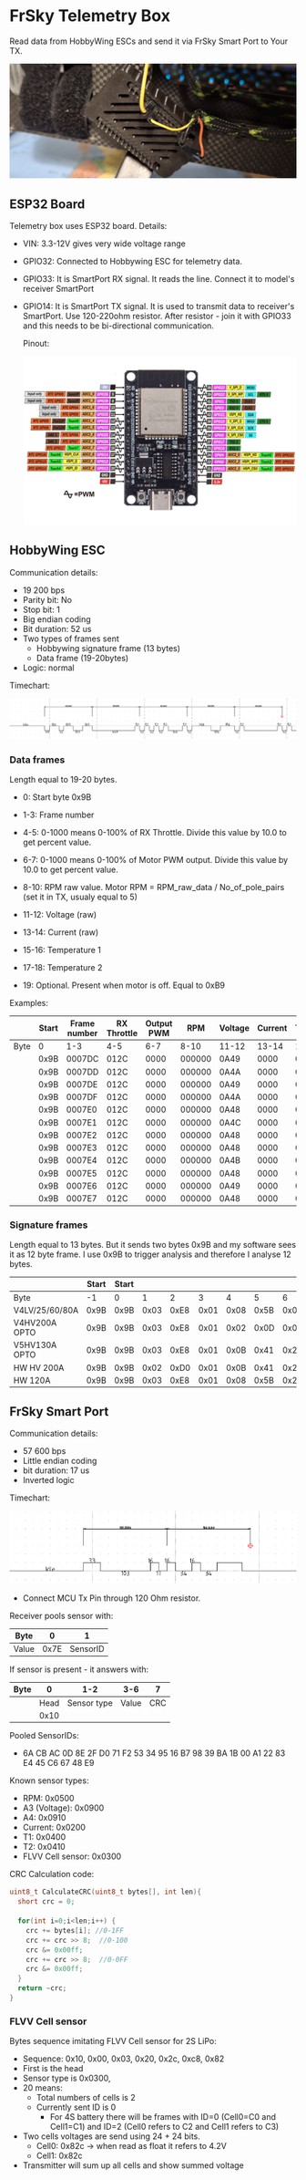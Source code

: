 # FrSky Telemetry Box

Read data from HobbyWing ESCs and send it via FrSky Smart Port to Your TX.

![](/images/3.jpg)

## ESP32 Board

Telemetry box uses ESP32 board. Details:

- VIN: 3.3-12V gives very wide voltage range

- GPIO32: Connected to Hobbywing ESC for telemetry data.

- GPIO33: It is SmartPort RX signal. It reads the line. Connect it to model's receiver SmartPort

- GPIO14: It is SmartPort TX signal. It is used to transmit data to receiver's SmartPort. Use 120-220ohm resistor. After resistor - join it with GPIO33 and this needs to be bi-directional communication.
  
  Pinout:
  
  ![pinout.jpg](/images/pinout.jpg)

## HobbyWing ESC

Communication details:

- 19 200 bps
- Parity bit: No
- Stop bit: 1
- Big endian coding
- Bit duration: 52 us
- Two types of frames sent
  - Hobbywing signature frame (13 bytes)
  - Data frame (19-20bytes)
- Logic: normal

Timechart:

![1.png](/images/1.png)

### Data frames

Length equal to 19-20 bytes. 

- 0: Start byte 0x9B

- 1-3: Frame number

- 4-5: 0-1000 means 0-100% of RX Throttle. Divide this value by 10.0 to get percent value.

- 6-7: 0-1000 means 0-100% of Motor PWM output. Divide this value by 10.0 to get percent value.

- 8-10: RPM raw value. Motor RPM = RPM_raw_data / No_of_pole_pairs (set it in TX, usualy equal to 5)

- 11-12: Voltage (raw)

- 13-14: Current (raw)

- 15-16: Temperature 1

- 17-18: Temperature 2

- 19: Optional. Present when motor is off. Equal to 0xB9

Examples:

|      | Start | Frame number | RX Throttle | Output PWM | RPM    | Voltage | Current | Temp1 | Temp2 | End  |
| ---- | ----- | ------------ | ----------- | ---------- | ------ | ------- | ------- | ----- | ----- | ---- |
| Byte | 0     | 1-3          | 4-5         | 6-7        | 8-10   | 11-12   | 13-14   | 15-16 | 17-18 | 19   |
|      | 0x9B  | 0007DC       | 012C        | 0000       | 000000 | 0A49    | 0000    | 0C80  | 0C98  | 0xB9 |
|      | 0x9B  | 0007DD       | 012C        | 0000       | 000000 | 0A4A    | 0000    | 0C80  | 0C97  | 0xB9 |
|      | 0x9B  | 0007DE       | 012C        | 0000       | 000000 | 0A49    | 0000    | 0C80  | 0C98  | 0xB9 |
|      | 0x9B  | 0007DF       | 012C        | 0000       | 000000 | 0A4A    | 0000    | 0C80  | 0C97  | 0xB9 |
|      | 0x9B  | 0007E0       | 012C        | 0000       | 000000 | 0A48    | 0000    | 0C7E  | 0C98  | 0xB9 |
|      | 0x9B  | 0007E1       | 012C        | 0000       | 000000 | 0A4C    | 0000    | 0C82  | 0C9A  | 0xB9 |
|      | 0x9B  | 0007E2       | 012C        | 0000       | 000000 | 0A48    | 0000    | 0C80  | 0C96  | 0xB9 |
|      | 0x9B  | 0007E3       | 012C        | 0000       | 000000 | 0A48    | 0000    | 0C80  | 0C95  | 0xB9 |
|      | 0x9B  | 0007E4       | 012C        | 0000       | 000000 | 0A4B    | 0000    | 0C80  | 0C98  | 0xB9 |
|      | 0x9B  | 0007E5       | 012C        | 0000       | 000000 | 0A48    | 0000    | 0C80  | 0C9A  | 0xB9 |
|      | 0x9B  | 0007E6       | 012C        | 0000       | 000000 | 0A49    | 0000    | 0C80  | 0C98  | 0xB9 |
|      | 0x9B  | 0007E7       | 012C        | 0000       | 000000 | 0A48    | 0000    | 0C80  | 0C98  | 0xB9 |

### Signature frames

Length equal to 13 bytes. But it sends two bytes 0x9B and my software sees it as 12 byte frame. I use 0x9B to trigger analysis and therefore I analyse 12 bytes.

|                | Start | Start |      |      |      |      |      |      |      |      |      |      | End  |
| -------------- | ----- | ----- | ---- | ---- | ---- | ---- | ---- | ---- | ---- | ---- | ---- | ---- | ---- |
| Byte           | -1    | 0     | 1    | 2    | 3    | 4    | 5    | 6    | 7    | 8    | 9    | 10   | 11   |
| V4LV/25/60/80A | 0x9B  | 0x9B  | 0x03 | 0xE8 | 0x01 | 0x08 | 0x5B | 0x00 | 0x01 | 0x00 | 0x21 | 0x21 | 0xB9 |
| V4HV200A OPTO  | 0x9B  | 0x9B  | 0x03 | 0xE8 | 0x01 | 0x02 | 0x0D | 0x0A | 0x3D | 0x05 | 0x1E | 0x21 | 0xB9 |
| V5HV130A OPTO  | 0x9B  | 0x9B  | 0x03 | 0xE8 | 0x01 | 0x0B | 0x41 | 0x21 | 0x44 | 0xB9 | 0x21 | 0x21 | 0xB9 |
| HW HV 200A     | 0x9B  | 0x9B  | 0x02 | 0xD0 | 0x01 | 0x0B | 0x41 | 0x21 | 0x7E | 0x62 | 0x21 | 0x21 | 0xB9 |
| HW 120A        | 0x9B  | 0x9B  | 0x03 | 0xE8 | 0x01 | 0x08 | 0x5B | 0x21 | 0x71 | 0x6E | 0x21 | 0x21 | 0xB9 |

## FrSky Smart Port

Communication details:

- 57 600 bps
- Little endian coding
- bit duration: 17 us
- Inverted logic

Timechart:

![Smart Port](/images/2.png)

* Connect MCU Tx Pin through 120 Ohm resistor.

Receiver pools sensor with:

| Byte  | 0    | 1        |
| ----- | ---- | -------- |
| Value | 0x7E | SensorID |

If sensor is present - it answers with:

| Byte | 0    | 1-2         | 3-6   | 7   |
| ---- | ---- | ----------- | ----- | --- |
|      | Head | Sensor type | Value | CRC |
|      | 0x10 |             |       |     |

Pooled SensorIDs:

- 6A CB AC 0D 8E 2F D0 71 F2 53 34 95 16 B7 98 39 BA 1B 00 A1 22 83 E4 45 C6 67 48 E9

Known sensor types:

- RPM: 0x0500
- A3 (Voltage): 0x0900
- A4: 0x0910
- Current: 0x0200
- T1: 0x0400
- T2: 0x0410
- FLVV Cell sensor: 0x0300

CRC Calculation code:

```C
uint8_t CalculateCRC(uint8_t bytes[], int len){
  short crc = 0;

  for(int i=0;i<len;i++) {
    crc += bytes[i]; //0-1FF
    crc += crc >> 8;  //0-100
    crc &= 0x00ff;
    crc += crc >> 8;  //0-0FF
    crc &= 0x00ff;
  }
  return ~crc;
}
```

### FLVV Cell sensor

Bytes sequence imitating FLVV Cell sensor for 2S LiPo:

- Sequence: 0x10, 0x00, 0x03, 0x20, 0x2c, 0xc8, 0x82
- First is the head
- Sensor type is 0x0300,
- 20 means:
  - Total numbers of cells is 2
  - Currently sent ID is 0
    - For 4S battery there will be frames with ID=0 (Cell0=C0 and Cell1=C1) and ID=2 (Cell0 refers to C2 and Cell1 refers to C3)    
- Two cells voltages are send using 24 + 24 bits.
  - Cell0: 0x82c -> when read as float it refers to 4.2V
  - Cell1: 0x82c
- Transmitter will sum up all cells and show summed voltage  
